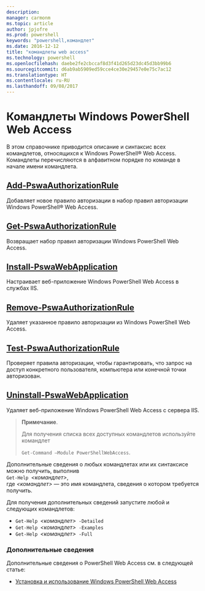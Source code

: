 ```yaml
---
description: 
manager: carmonm
ms.topic: article
author: jpjofre
ms.prod: powershell
keywords: "powershell,командлет"
ms.date: 2016-12-12
title: "командлеты web access"
ms.technology: powershell
ms.openlocfilehash: daebe2fe2cbccaf8d3f41d265d23dc45d3bb99b6
ms.sourcegitcommit: d6ab9ab5909ed59cce4ce30e29457e0e75c7ac12
ms.translationtype: HT
ms.contentlocale: ru-RU
ms.lasthandoff: 09/08/2017
---
```

# <a name="windows-powershell-web-access-cmdlets"></a>Командлеты Windows PowerShell Web Access

В этом справочнике приводится описание и синтаксис всех командлетов, относящихся к Windows PowerShell® Web Access. Командлеты перечисляются в алфавитном порядке по команде в начале имени командлета.

## <a name="add-pswaauthorizationruleadd-pswaauthorizationrulemd"></a>[Add-PswaAuthorizationRule](add-pswaauthorizationrule.md)

Добавляет новое правило авторизации в набор правил авторизации Windows PowerShell® Web Access.

## <a name="get-pswaauthorizationruleget-pswaauthorizationrulemd"></a>[Get-PswaAuthorizationRule](get-pswaauthorizationrule.md)

Возвращает набор правил авторизации Windows PowerShell Web Access.

## <a name="install-pswawebapplicationinstall-pswawebapplicationmd"></a>[Install-PswaWebApplication](install-pswawebapplication.md)

Настраивает веб-приложение Windows PowerShell Web Access в службах IIS.

## <a name="remove-pswaauthorizationruleremove-pswaauthorizationrulemd"></a>[Remove-PswaAuthorizationRule](remove-pswaauthorizationrule.md)

Удаляет указанное правило авторизации из Windows PowerShell Web Access.

## <a name="test-pswaauthorizationruletest-pswaauthorizationrulemd"></a>[Test-PswaAuthorizationRule](test-pswaauthorizationrule.md)

Проверяет правила авторизации, чтобы гарантировать, что запрос на доступ конкретного пользователя, компьютера или конечной точки авторизован.

## <a name="uninstall-pswawebapplicationuninstall-pswawebapplicationmd"></a>[Uninstall-PswaWebApplication](uninstall-pswawebapplication.md)

Удаляет веб-приложение Windows PowerShell Web Access с сервера IIS.

>**Примечание**.
>
>Для получения списка всех доступных командлетов используйте командлет
>
> `Get-Command –Module PowerShellWebAccess`.

Дополнительные сведения о любых командлетах или их синтаксисе можно получить, выполнив  
`Get-Help `*&lt;командлет&gt;*,  
где *&lt;командлет&gt;* — это имя командлета, сведения о котором требуется получить.

Для получения дополнительных сведений запустите любой и следующих командлетов:

- `Get-Help `*&lt;командлет&gt;*` -Detailed`
- `Get-Help `*&lt;командлет&gt;*` -Examples`
- `Get-Help `*&lt;командлет&gt;*` -Full`

### <a name="more-information"></a>Дополнительные сведения

Дополнительные сведения о PowerShell Web Access см. в следующей статье:

- [Установка и использование Windows PowerShell Web Access](../install-and-use-windows-powershell-web-access.md)

